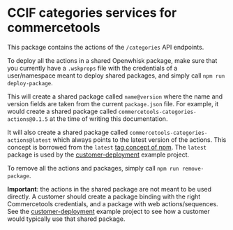 # CCIF categories services for commercetools

This package contains the actions of the `/categories` API endpoints.

To deploy all the actions in a shared Openwhisk package, make sure that you currently have a `.wskprops` file with the credentials of a user/namespace meant to deploy shared packages, and simply call `npm run deploy-package`.

This will create a shared package called `name@version` where the name and version fields are taken from the current `package.json` file. For example, it would create a shared package called `commercetools-categories-actions@0.1.5` at the time of writing this documentation.

It will also create a shared package called `commercetools-categories-actions@latest` which always points to the latest version of the actions. This concept is borrowed from the `latest` [tag concept of npm](https://docs.npmjs.com/cli/dist-tag). The `latest` package is used by the [customer-deployment](../../customer-deployment) example project.

To remove all the actions and packages, simply call `npm run remove-package`.

**Important**: the actions in the shared package are not meant to be used directly. A customer should create a package binding with the right Commercetools credentials, and a package with web actions/sequences. See the [customer-deployment](../../customer-deployment) example project to see how a customer would typically use that shared package.
